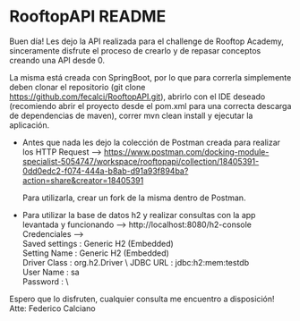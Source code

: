 # RooftopAPI README

Buen día! Les dejo la API realizada para el challenge de Rooftop Academy, sinceramente disfrute el proceso de crearlo y de repasar conceptos creando una API desde 0.

La misma está creada con SpringBoot, por lo que para correrla simplemente deben clonar el repositorio (git clone https://github.com/fecalci/RooftopAPI.git), abrirlo con el IDE deseado (recomiendo abrir el proyecto desde el pom.xml para una correcta descarga de dependencias de maven), correr mvn clean install y ejecutar la aplicación.

- Antes que nada les dejo la colección de Postman creada para realizar los HTTP Request --> 
  https://www.postman.com/docking-module-specialist-5054747/workspace/rooftopapi/collection/18405391-0dd0edc2-f074-444a-b8ab-d91a93f894ba?action=share&creator=18405391
  
  Para utilizarla, crear un fork de la misma dentro de Postman.

- Para utilizar la base de datos h2 y realizar consultas con la app levantada y funcionando --> http://localhost:8080/h2-console \
Credenciales --> \
    Saved settings : Generic H2 (Embedded) \
    Setting Name : Generic H2 (Embedded) \
    Driver Class : org.h2.Driver \ 
    JDBC URL : jdbc:h2:mem:testdb \
    User Name : sa \
    Password : \


Espero que lo disfruten, cualquier consulta me encuentro a disposición! 
Atte: Federico Calciano
